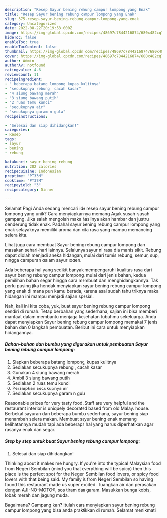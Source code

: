 ```yaml
---
description: "Resep Sayur bening rebung campur lompong yang Enak"
title: "Resep Sayur bening rebung campur lompong yang Enak"
slug: 375-resep-sayur-bening-rebung-campur-lompong-yang-enak
category: Uncategorized
date: 2022-08-22T20:19:53.000Z
image: https://img-global.cpcdn.com/recipes/48697c7844216874/680x482cq70/sayur-bening-rebung-campur-lompong-foto-resep-utama.jpg
hideToc: false
enableToc: true
enableTocContent: false
thumbnail: https://img-global.cpcdn.com/recipes/48697c7844216874/680x482cq70/sayur-bening-rebung-campur-lompong-foto-resep-utama.jpg
cover: https://img-global.cpcdn.com/recipes/48697c7844216874/680x482cq70/sayur-bening-rebung-campur-lompong-foto-resep-utama.jpg
author: Admin
authorAv: notfound
ratingvalue: 4.6
reviewcount: 11
recipeingredient:
- " beberapa batang lompong kupas kulitnya"
- "secukupnya rebung  cacah kasar"
- "4 siung bawang merah"
- "3 siung bawang putih"
- "2 ruas temu kunci"
- "secukupnya air"
- "secukupnya garam n gula"
recipeinstructions:

- "Selesai dan siap dihidangkan!"
categories:
- Resep
tags:
- sayur
- bening
- rebung

katakunci: sayur bening rebung 
nutrition: 202 calories
recipecuisine: Indonesian
preptime: "PT33M"
cooktime: "PT37M"
recipeyield: "3"
recipecategory: Dinner

---
```



Selamat Pagi Anda sedang mencari ide resep sayur bening rebung campur lompong yang unik? Cara menyiapkannya memang Agak susah-susah gampang. Jika salah mengolah maka hasilnya akan hambar dan justru cenderung tidak enak. Padahal sayur bening rebung campur lompong yang enak selayaknya memiliki aroma dan cita rasa yang mampu memancing selera kita.


Lihat juga cara membuat Sayur bening rebung campur lompong dan masakan sehari-hari lainnya. Selalunya sayur ni rasa dia manis sikit. Rebung dapat diolah menjadi aneka hidangan, mulai dari tumis rebung, semur, sup, hingga campuran dalam sayur lodeh.

Ada beberapa hal yang sedikit banyak mempengaruhi kualitas rasa dari sayur bening rebung campur lompong, mulai dari jenis bahan, kedua pemilihan bahan segar hingga cara membuat dan menghidangkannya. Tak perlu pusing jika hendak menyiapkan sayur bening rebung campur lompong yang enak di mana pun kamu berada, karena asal sudah tahu triknya maka hidangan ini mampu menjadi sajian spesial.


Nah, kali ini kita coba, yuk, buat sayur bening rebung campur lompong sendiri di rumah. Tetap berbahan yang sederhana, sajian ini bisa memberi manfaat dalam membantu menjaga kesehatan tubuhmu sekeluarga. Anda dapat menyiapkan Sayur bening rebung campur lompong memakai 7 jenis bahan dan 0 langkah pembuatan. Berikut ini cara untuk menyiapkan hidangannya.

<!--inarticleads1-->

##### Bahan-bahan dan bumbu yang digunakan untuk pembuatan Sayur bening rebung campur lompong:

1. Siapkan  beberapa batang lompong, kupas kulitnya
1. Sediakan secukupnya rebung , cacah kasar
1. Gunakan 4 siung bawang merah
1. Ambil 3 siung bawang putih
1. Sediakan 2 ruas temu kunci
1. Persiapkan secukupnya air
1. Sediakan secukupnya garam n gula


Reasonable prices for very tasty food. Staff are very helpful and the restaurant interior is uniquely decorated based from old Malay. house. Berbekal sayuran dan beberapa bumbu sederhana, sayur bening siap menambah selera makan. Membuat sayur bening enak memang kelihatannya mudah tapi ada beberapa hal yang harus diperhatikan agar rasanya enak dan segar. 

<!--inarticleads2-->

##### Step by step untuk buat Sayur bening rebung campur lompong:


1. Selesai dan siap dihidangkan!

Thinking about it makes me hungry. If you&#39;re into the typical Malaysian food from Negeri Sembilan (mind you that everything will be spicy) then this place is the perfect spot for the Negeri Sembilan food lovers, or spicy food lovers with that being said. My family is from Negeri Sembilan so having found this restaurant made us super excited. Tuangkan air dan perasakan dengan AJI-NO-MOTO®, sos tiram dan garam. Masukkan bunga kobis, lobak merah dan jagung muda. 

Bagaimana? Gampang kan? Itulah cara menyiapkan sayur bening rebung campur lompong yang bisa anda praktikkan di rumah. Selamat menikmati
